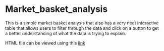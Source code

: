 # Market_basket_analysis

This is a simple market basket analysis that also has a very neat interactive table that allows users to filter through the data and click on a button to get a better understanding of what the data is trying to explain.

HTML file can be viewed using this [link](http://htmlpreview.github.io/?https://github.com/owen-j-looney/Market_basket_analysis/blob/main/Market-basket-analysis.html)
